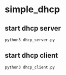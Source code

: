 # simple_dhcp
## start dhcp server
```
python3 dhcp_server.py
```
## start dhcp client
```
python3 dhcp_client.py
```
